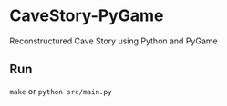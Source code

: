 # CaveStory-PyGame

Reconstructured Cave Story using Python and PyGame

## Run

`make` or `python src/main.py`
